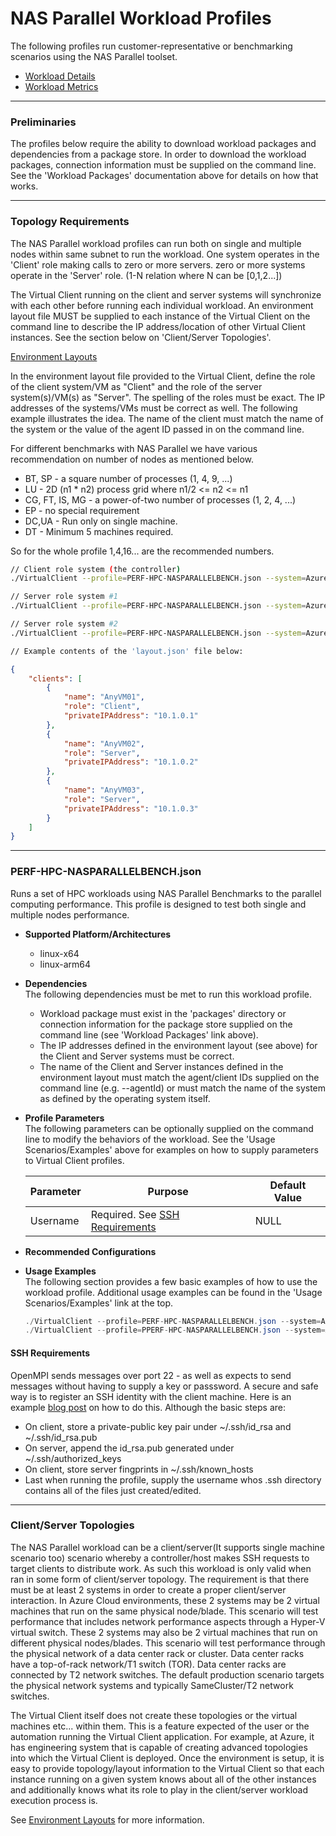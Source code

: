 ﻿# NAS Parallel Workload Profiles
The following profiles run customer-representative or benchmarking scenarios using the NAS Parallel toolset.

* [Workload Details](./NASParallelBench.md)
* [Workload Metrics](./NASParallelBenchs.md)


-----------------------------------------------------------------------

### Preliminaries

The profiles below require the ability to download workload packages and dependencies from a package store. In order to download the workload packages, connection information must be supplied on the command line. See the 'Workload Packages' documentation above for details on how that works.

-----------------------------------------------------------------------

### Topology Requirements 
The NAS Parallel workload profiles can run both on single and multiple nodes within same subnet to run the workload. One system operates in the 'Client' role making calls to zero or more servers. zero or more systems operate in the 'Server' role. (1-N relation where N can be [0,1,2...])

The Virtual Client running on the client and server systems will synchronize with each other before running each individual workload. An environment layout
file MUST be supplied to each instance of the Virtual Client on the command line to describe the IP address/location of other Virtual Client instances. See 
the section below on 'Client/Server Topologies'.

[Environment Layouts](./EnvironmentLayouts.md)

In the environment layout file provided to the Virtual Client, define the role of the client system/VM as "Client" and the role of the server system(s)/VM(s) as "Server".
The spelling of the roles must be exact. The IP addresses of the systems/VMs must be correct as well. The following example illustrates the
idea. The name of the client must match the name of the system or the value of the agent ID passed in on the command line.

For different benchmarks with NAS Parallel we have various recommendation on number of nodes as mentioned below.
* BT, SP         - a square number of processes (1, 4, 9, ...)
* LU             - 2D (n1 * n2) process grid where n1/2 <= n2 <= n1
* CG, FT, IS, MG - a power-of-two number of processes (1, 2, 4, ...)
* EP         - no special requirement
* DC,UA          - Run only on single machine.
* DT             - Minimum 5 machines required.

So for the whole profile 1,4,16... are the recommended numbers.


```bash
// Client role system (the controller)
./VirtualClient --profile=PERF-HPC-NASPARALLELBENCH.json --system=Azure --timeout=1440 --agentId=AnyVM01 --layoutPath=/any/path/to/layout.json

// Server role system #1
./VirtualClient --profile=PERF-HPC-NASPARALLELBENCH.json --system=Azure --timeout=1440 --agentId=AnyVM02 --layoutPath=/any/path/to/layout.json

// Server role system #2
./VirtualClient --profile=PERF-HPC-NASPARALLELBENCH.json --system=Azure --timeout=1440 --agentId=AnyVM03 --layoutPath=/any/path/to/layout.json

// Example contents of the 'layout.json' file below:
```

```json
{
    "clients": [
        {
            "name": "AnyVM01",
            "role": "Client",
            "privateIPAddress": "10.1.0.1"
        },
        {
            "name": "AnyVM02",
            "role": "Server",
            "privateIPAddress": "10.1.0.2"
        },
        {
            "name": "AnyVM03",
            "role": "Server",
            "privateIPAddress": "10.1.0.3"
        }
    ]
}
```

-----------------------------------------------------------------------

### PERF-HPC-NASPARALLELBENCH.json
Runs a set of HPC workloads using NAS Parallel Benchmarks to the parallel computing performance.
This profile is designed to test both single and multiple nodes performance.

* **Supported Platform/Architectures**
  * linux-x64
  * linux-arm64

* **Dependencies**  
  The following dependencies must be met to run this workload profile.

  * Workload package must exist in the 'packages' directory or connection information for the package store supplied on the command line (see 'Workload Packages' link above).
  * The IP addresses defined in the environment layout (see above) for the Client and Server systems must be correct.
  * The name of the Client and Server instances defined in the environment layout must match the agent/client IDs supplied on the command line (e.g. --agentId)
    or must match the name of the system as defined by the operating system itself.

* **Profile Parameters**  
  The following parameters can be optionally supplied on the command line to modify the behaviors of the workload. See the 'Usage Scenarios/Examples' above for examples on how to supply parameters to 
  Virtual Client profiles.

  | Parameter                 | Purpose                                                                         | Default Value |
  |---------------------------|---------------------------------------------------------------------------------|---------------|
  | Username                  | Required. See [SSH Requirements](#SSH-Requirements) | NULL |


* **Recommended Configurations**  
  
* **Usage Examples**  
  The following section provides a few basic examples of how to use the workload profile. Additional usage examples can be found in the
  'Usage Scenarios/Examples' link at the top.


  ``` csharp
  ./VirtualClient --profile=PERF-HPC-NASPARALLELBENCH.json --system=Azure --timeout=1440 --packageStore="{BlobConnectionString|SAS Uri}" --parameters="Username=virtualcli..." --layoutPath="/any/path/to/layout.json"
  ./VirtualClient --profile=PPERF-HPC-NASPARALLELBENCH.json --system=Azure --timeout=1440 --packageStore="{BlobConnectionString|SAS Uri}" --parameters="Username=virtualcli..."
  ```

#### SSH Requirements
OpenMPI sends messages over port 22 - as well as expects to send messages without having to supply a key or passsword. A secure and safe way is to register an SSH identity with the
client machine. Here is an example [blog post](https://linuxize.com/post/how-to-setup-passwordless-ssh-login/) on how to do this. Although the basic steps are:
- On client, store a private-public key pair under ~/.ssh/id_rsa and ~/.ssh/id_rsa.pub
- On server, append the id_rsa.pub generated under ~/.ssh/authorized_keys
- On client, store server fingprints in ~/.ssh/known_hosts 
- Last when running the profile, supply the username whos .ssh directory contains all of the files just created/edited. 

-----------------------------------------------------------------------

### Client/Server Topologies
The NAS Parallel workload can be a client/server(It supports single machine scenario too) scenario whereby a controller/host makes SSH requests to target clients to distribute work. As such this workload
is only valid when ran in some form of client/server topology. The requirement is that there must be at least 2 systems in order to create a proper
client/server interaction. In Azure Cloud environments, these 2 systems may be 2 virtual machines that run on the same physical node/blade. This scenario
will test performance that includes network performance aspects through a Hyper-V virtual switch. These 2 systems may also be 2 virtual machines that
run on different physical nodes/blades. This scenario will test performance through the physical network of a data center rack or cluster. Data center
racks have a top-of-rack network/T1 switch (TOR). Data center racks are connected by T2 network switches. The default production scenario targets the
physical network systems and typically SameCluster/T2 network switches.

The Virtual Client itself does not create these topologies or the virtual machines etc... within them. This is a feature expected of the user or
the automation running the Virtual Client application. For example, at Azure, it has engineering system that is capable of creating advanced topologies into which the
Virtual Client is deployed. Once the environment is setup, it is easy to provide topology/layout information to the Virtual Client so that each
instance running on a given system knows about all of the other instances and additionally knows what its role to play in the client/server workload
execution process is.

See [Environment Layouts](./EnvironmentLayouts.md) for more information.
